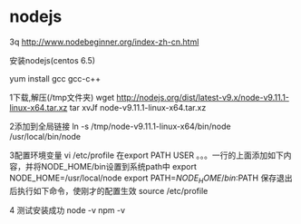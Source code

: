 # nodejs

3q   http://www.nodebeginner.org/index-zh-cn.html



安装nodejs(centos 6.5)

yum install gcc gcc-c++

1下载,解压(/tmp文件夹)
wget http://nodejs.org/dist/latest-v9.x/node-v9.11.1-linux-x64.tar.xz
tar xvJf node-v9.11.1-linux-x64.tar.xz 

2添加到全局链接
ln -s /tmp/node-v9.11.1-linux-x64/bin/node /usr/local/bin/node

3配置环境变量
vi /etc/profile 
在export PATH USER 。。。一行的上面添加如下内容，并将NODE_HOME/bin设置到系统path中 
export NODE_HOME=/usr/local/node
export PATH=$NODE_HOME/bin:$PATH 
保存退出后执行如下命令，使刚才的配置生效 
source /etc/profile

4 测试安装成功
node -v
npm -v
